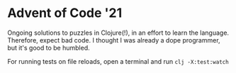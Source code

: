 # Advent of Code '21

Ongoing solutions to puzzles in Clojure(!), in an effort to learn the language. Therefore, expect bad code. I thought I was already a dope programmer, but it's good to be humbled.

For running tests on file reloads, open a terminal and run
`clj -X:test:watch`